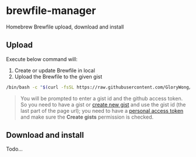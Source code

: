 # brewfile-manager

Homebrew Brewfile upload, download and install

## Upload

Execute below command will:
1. Create or update Brewfile in local
2. Upload the Brewfile to the given gist

```bash
/bin/bash -c "$(curl -fsSL https://raw.githubusercontent.com/GloryWong/brewfile-manager/HEAD/upload.sh)"
```

> You will be prompted to enter a gist id and the github access token. So you need to have a gist or [create new gist](https://gist.github.com/) and use the gist id (the last part of the page url); you need to have a [personal access token](https://github.com/settings/tokens) and make sure the **Create gists** permission is checked.

## Download and install

Todo...